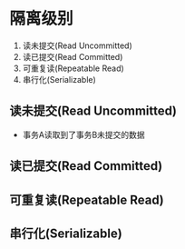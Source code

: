 # 隔离级别

1. 读未提交(Read Uncommitted)
2. 读已提交(Read Committed)
3. 可重复读(Repeatable Read)
4. 串行化(Serializable)

## 读未提交(Read Uncommitted)

- 事务A读取到了事务B未提交的数据

## 读已提交(Read Committed)

## 可重复读(Repeatable Read)

## 串行化(Serializable)
